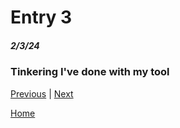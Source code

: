 # Entry 3
##### 2/3/24

### Tinkering I've done with my tool

[Previous](entry02.md) | [Next](entry04.md)

[Home](../README.md)
